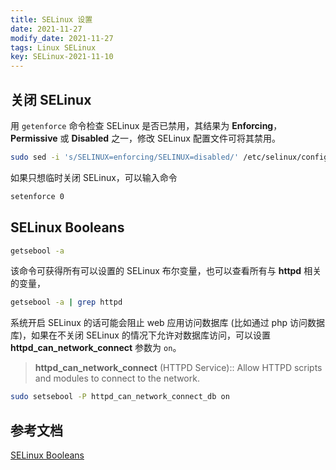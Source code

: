 ```yaml
---
title: SELinux 设置
date: 2021-11-27
modify_date: 2021-11-27
tags: Linux SELinux
key: SELinux-2021-11-10
---
```


## 关闭 SELinux

用 `getenforce` 命令检查 SELinux 是否已禁用，其结果为 **Enforcing**，**Permissive** 或 **Disabled** 之一，修改 SELinux 配置文件可将其禁用。

```sh
sudo sed -i 's/SELINUX=enforcing/SELINUX=disabled/' /etc/selinux/config
```

如果只想临时关闭 SELinux，可以输入命令

```sh
setenforce 0
```

<!--more-->

## SELinux Booleans

```sh
getsebool -a
```

该命令可获得所有可以设置的 SELinux 布尔变量，也可以查看所有与 **httpd** 相关的变量，

```sh
getsebool -a | grep httpd
```

系统开启 SELinux 的话可能会阻止 web 应用访问数据库 (比如通过 php 访问数据库)，如果在不关闭 SELinux 的情况下允许对数据库访问，可以设置 **httpd_can_network_connect** 参数为 `on`。

> **httpd_can_network_connect** (HTTPD Service):: Allow HTTPD scripts and modules to connect to the network.

```sh
sudo setsebool -P httpd_can_network_connect_db on
```

## 参考文档

[SELinux Booleans](https://wiki.centos.org/TipsAndTricks/SelinuxBooleans#line-44)